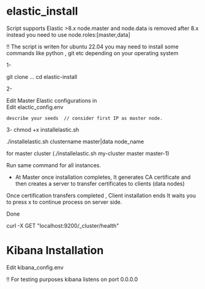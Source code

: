 # elastic_install
Script supports Elastic >8.x
node.master and node.data is removed after 8.x
instead you need to use node.roles:[master,data]


!! The script is writen for ubuntu 22.04 
you may need to install some commands like python , git etc depending on your operating system 

1- 

git clone ...
cd elastic-install


2-

Edit Master Elastic configurations in  
  Edit elactic_config.env


    describe your seeds  // consider first IP as master node. 


3-
chmod +x installelastic.sh

./installelastic.sh clustername master|data node_name

for master cluster  (./installelastic.sh my-cluster master master-1)

Run same command for all instances. 

* At Master once installation completes, It generates CA certificate and  then creates a server to transfer certificates to clients (data nodes)

Once certification transfers completed , Client installation ends  It waits you to press  x to continue process on server side. 


Done

curl -X GET "localhost:9200/_cluster/health"

# Kibana  Installation
   Edit kibana_config.env


!! For testing purposes kibana listens on port 0.0.0.0 

